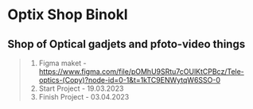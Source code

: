 # Optix Shop Binokl
## Shop of Optical gadjets and pfoto-video things
> 1. Figma maket - https://www.figma.com/file/pOMhU9SRtu7cOUlKtCPBcz/Tele-optics-(Copy)?node-id=0-1&t=1kTC9ENWytqW6SSO-0
> 2. Start Project - 19.03.2023
> 3. Finish Project - 03.04.2023